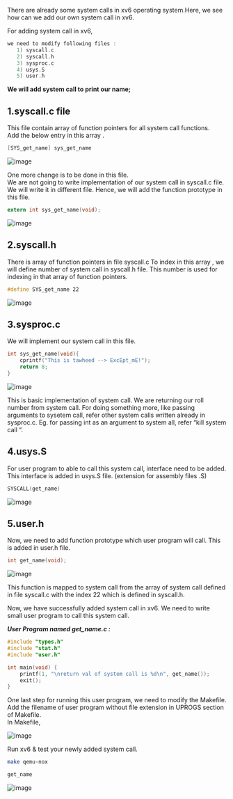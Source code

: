 There are already some system calls in xv6 operating system.Here, we see how can we add our own system call in xv6.

For adding system call in xv6,

```c
we need to modify following files :  
   1) syscall.c  
   2) syscall.h  
   3) sysproc.c  
   4) usys.S  
   5) user.h
```

**We will add system call to print our name;**

## 1.syscall.c file

This file contain array of function pointers for all system call functions.  
Add the below entry in this array .

```c
[SYS_get_name] sys_get_name
```

![image](https://github.com/Tawheed-tariq/xv6-public/assets/143424182/da0f08d7-7626-46a7-9c8e-c1dd020936af)


One more change is to be done in this file.  
We are not going to write implementation of our system call in syscall.c file. We will write it in different file. Hence, we will add the function prototype in this file.

```c
extern int sys_get_name(void);
```

![image](https://github.com/Tawheed-tariq/xv6-public/assets/143424182/c7ec484d-fbc9-41bc-a9d4-f8e8fe99d7f9)


## 2.syscall.h 

There is array of function pointers in file syscall.c To index in this array , we will define number of system call in syscall.h file. This number is used for indexing in that array of function pointers.

```css
#define SYS_get_name 22
```

![image](https://github.com/Tawheed-tariq/xv6-public/assets/143424182/1e8f4d22-a828-434a-ad06-7eb45c3eb979)


## 3.sysproc.c

We will implement our system call in this file.

```c
int sys_get_name(void){
	cprintf("This is tawheed --> ExcEpt_mE!");
	return 8;
}
```

![image](https://github.com/Tawheed-tariq/xv6-public/assets/143424182/d0927b5b-bbcc-47d8-8a2e-9efdd71510ac)


This is basic implementation of system call. We are returning our roll number from system call. For doing something more, like passing arguments to sysetem call, refer other system calls written already in sysproc.c. Eg. for passing int as an argument to system all, refer “kill system call “.

## 4.usys.S

For user program to able to call this system call, interface need to be added. This interface is added in usys.S file. (extension for assembly files .S)

```c
SYSCALL(get_name)
```

![image](https://github.com/Tawheed-tariq/xv6-public/assets/143424182/5948f337-8bca-45bc-b0b1-f86836cb1335)


## 5.user.h

Now, we need to add function prototype which user program will call. This is added in user.h file.

```c
int get_name(void);
```

![image](https://github.com/Tawheed-tariq/xv6-public/assets/143424182/3eb1c6f7-e5cc-4a18-a23d-5ec7bf0654b4)




This function is mapped to system call from the array of system call defined in file syscall.c with the index 22 which is defined in syscall.h.

Now, we have successfully added system call in xv6. We need to write small user program to call this system call.

***User Program named get_name.c :***

```c
#include "types.h"
#include "stat.h"
#include "user.h"

int main(void) {
	printf(1, "\nreturn val of system call is %d\n", get_name());
	exit();
}
```

One last step for running this user program, we need to modify the Makefile. Add the filename of user program without file extension in UPROGS section of Makefile.  
In Makefile,

![image](https://github.com/Tawheed-tariq/xv6-public/assets/143424182/0d7926e5-1bcf-4481-8411-524abf9a4677)


Run xv6 & test your newly added system call.

```bash
make qemu-nox
```

```c
get_name
```

![image](https://github.com/Tawheed-tariq/xv6-public/assets/143424182/d1cb3435-4480-404f-a4c1-4356477e3e52)

